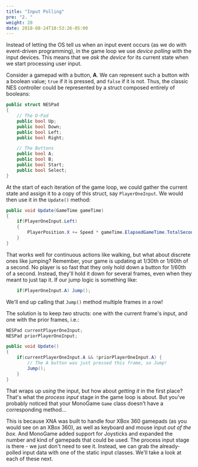 ```yaml
---
title: "Input Polling"
pre: "2. "
weight: 20
date: 2018-08-24T10:53:26-05:00
---
```


Instead of letting the OS tell us when an input event occurs (as we do with event-driven programming), in the game loop we use _device polling_ with the input devices.  This means that we _ask the device_ for its current state when we start processing user input.

Consider a gamepad with a button, **A**.  We can represent such a button with a boolean value; `true` if it is pressed, and `false` if it is not.  Thus, the classic NES controller could be represented by a struct composed entirely of booleans:

```csharp
public struct NESPad 
{
    // The D-Pad
    public bool Up;
    public bool Down;
    public bool Left;
    public bool Right;

    // The Buttons
    public bool A;
    public bool B;
    public bool Start;
    public bool Select;
}
```

At the start of each iteration of the game loop, we could gather the current state and assign it to a copy of this struct, say `PlayerOneInput`.  We would then use it in the `Update()` method:

```csharp
public void Update(GameTime gameTime)
{
    if(PlayerOneInput.Left) 
    {
        PlayerPosition.X += Speed * gameTime.ElapsedGameTime.TotalSeconds;
    }
}
```

That works well for continuous actions like walking, but what about discrete ones like jumping?  Remember, your game is updating at 1/30th or 1/60th of a second.  No player is so fast that they only hold down a button for 1/60th of a second.  Instead, they'll hold it down for several frames, even when they meant to just tap it.  If our jump logic is something like:

```csharp
    if(PlayerOneInput.A) Jump();
```

We'll end up calling that `Jump()` method multiple frames in a row!

The solution is to keep _two_ structs: one with the current frame's input, and one with the prior frames, i.e.:

```csharp
NESPad currentPlayerOneInput;
NESPad priorPlayerOneInput;

public void Update()
{
    if(currentPlayerOneInput.A && !priorPlayerOneInput.A) {
        // The A button was just pressed this frame, so Jump!
        Jump();
    }
}
```

That wraps up _using_ the input, but how about _getting it_ in the first place?  That's what the _process input_ stage in the game loop is about.  But you've probably noticed that your MonoGame `Game` class doesn't have a corresponding method...

This is because XNA was built to handle four XBox 360 gamepads (as you would see on an XBox 360), as well as keyboard and mouse input _out of the box_.  And MonoGame added support for Joysticks and expanded the number and kind of gamepads that could be used.  The process input stage is there - we just don't need to see it.  Instead, we can grab the already-polled input data with one of the static input classes.  We'll take a look at each of these next.